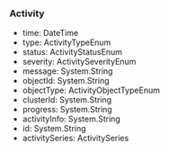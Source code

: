 ### Activity
- time: DateTime
- type: ActivityTypeEnum
- status: ActivityStatusEnum
- severity: ActivitySeverityEnum
- message: System.String
- objectId: System.String
- objectType: ActivityObjectTypeEnum
- clusterId: System.String
- progress: System.String
- activityInfo: System.String
- id: System.String
- activitySeries: ActivitySeries
